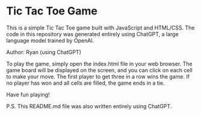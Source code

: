 # Tic Tac Toe Game

This is a simple Tic Tac Toe game built with JavaScript and HTML/CSS. The code in this repository was generated entirely using ChatGPT, a large language model trained by OpenAI.

Author: Ryan (using ChatGPT)

To play the game, simply open the index.html file in your web browser. The game board will be displayed on the screen, and you can click on each cell to make your move. The first player to get three in a row wins the game. If no player has won and all cells are filled, the game ends in a tie.

Have fun playing!

P.S. This README.md file was also written entirely using ChatGPT.
